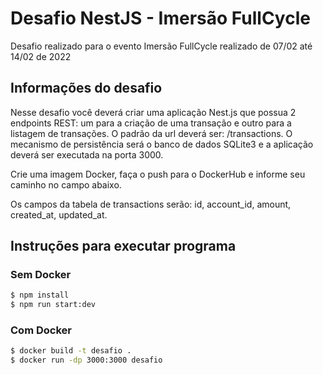 # Desafio NestJS - Imersão FullCycle

Desafio realizado para o evento Imersão FullCycle realizado de 07/02 até 14/02 de 2022

## Informações do desafio
Nesse desafio você deverá criar uma aplicação Nest.js que possua 2 endpoints REST: um para a criação de uma transação e outro para a listagem de transações. O padrão da url deverá ser: /transactions. O mecanismo de persistência será o banco de dados SQLite3 e a aplicação deverá ser executada na porta 3000.

Crie uma imagem Docker, faça o push para o DockerHub e informe seu caminho no campo abaixo.

Os campos da tabela de transactions serão: id, account_id, amount, created_at, updated_at.

## Instruções para executar programa

### Sem Docker

```bash
$ npm install
$ npm run start:dev
```

### Com Docker

```bash
$ docker build -t desafio .
$ docker run -dp 3000:3000 desafio
```